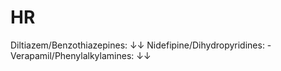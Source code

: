 # HR

Diltiazem/Benzothiazepines: ↓↓
Nidefipine/Dihydropyridines: - 
Verapamil/Phenylalkylamines: ↓↓